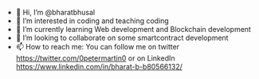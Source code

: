 - 👋 Hi, I’m @bharatbhusal
- 👀 I’m interested in coding and teaching coding
- 🌱 I’m currently learning Web development and Blockchain development
- 💞️ I’m looking to collaborate on some smartcontract development
- 📫 How to reach me: You can follow me on twitter https://twitter.com/0petermartin0 or on LinkedIn https://www.linkedin.com/in/bharat-b-b80566132/

<!---
bharatbhusal/bharatbhusal is a ✨ special ✨ repository because its `README.md` (this file) appears on your GitHub profile.
You can click the Preview link to take a look at your changes.
--->
